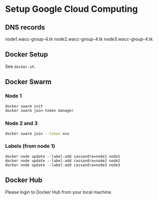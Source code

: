 # Setup Google Cloud Computing

## DNS records
node1.wacc-group-4.tk
node2.wacc-group-4.tk
node3.wacc-group-4.tk

## Docker Setup
See `docker.sh`.

## Docker Swarm

### Node 1
```bash
docker swarm init
docker swarm join-token manager
```

### Node 2 and 3
```bash
docker swarm join --token xxx
```

### Labels (from node 1)
```
docker node update --label-add cassandra=node1 node1
docker node update --label-add cassandra=node2 node2
docker node update --label-add cassandra=node3 node3
```

## Docker Hub
Please login to Docker Hub from your local machine.
